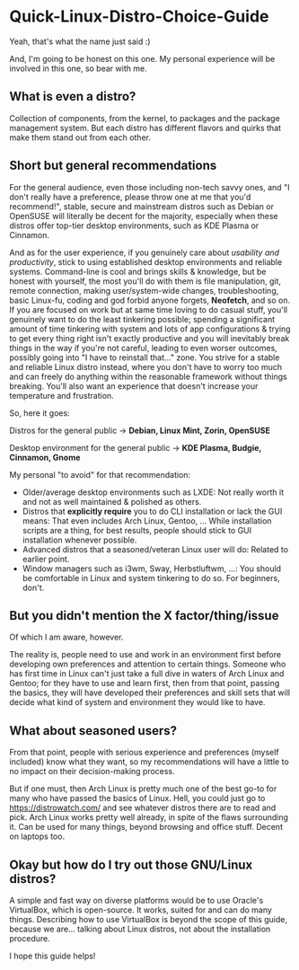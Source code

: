 # Quick-Linux-Distro-Choice-Guide
Yeah, that's what the name just said :)

And, I'm going to be honest on this one. My personal experience will be involved in this one, so bear with me.

## What is even a distro?

Collection of components, from the kernel, to packages and the package management system. But each distro has different flavors and quirks that make them stand out from each other.

## Short but general recommendations

For the general audience, even those including non-tech savvy ones, and "I don't really have a preference, please throw one at me that you'd recommend!", stable, secure and mainstream distros such as Debian or OpenSUSE will literally be decent for the majority, especially when these distros offer top-tier desktop environments, such as KDE Plasma or Cinnamon.

And as for the user experience, if you genuinely care about *usability and productivity*, stick to using established desktop environments and reliable systems. Command-line is cool and brings skills & knowledge, but be honest with yourself, the most you'll do with them is file manipulation, git, remote connection, making user/system-wide changes, troubleshooting, basic Linux-fu, coding and god forbid anyone forgets, **Neofetch**, and so on. If you are focused on work but at same time loving to do casual stuff, you'll genuinely want to do the least tinkering possible; spending a significant amount of time tinkering with system and lots of app configurations & trying to get every thing right isn't exactly productive and you will inevitably break things in the way if you're not careful, leading to even worser outcomes, possibly going into "I have to reinstall that..." zone. You strive for a stable and reliable Linux distro instead, where you don't have to worry too much and can freely do anything within the reasonable framework without things breaking. You'll also want an experience that doesn't increase your temperature and frustration.

So, here it goes:

Distros for the general public -> **Debian, Linux Mint, Zorin, OpenSUSE**

Desktop environment for the general public -> **KDE Plasma, Budgie, Cinnamon, Gnome**

My personal "to avoid" for that recommendation:
- Older/average desktop environments such as LXDE: Not really worth it and not as well maintained & polished as others.
- Distros that **explicitly require** you to do CLI installation or lack the GUI means: That even includes Arch Linux, Gentoo, ... While installation scripts are a thing, for best results, people should stick to GUI installation whenever possible.
- Advanced distros that a seasoned/veteran Linux user will do: Related to earlier point.
- Window managers such as i3wm, Sway, Herbstluftwm, ...: You should be comfortable in Linux and system tinkering to do so. For beginners, don't.

## But you didn't mention the X factor/thing/issue

Of which I am aware, however.

The reality is, people need to use and work in an environment first before developing own preferences and attention to certain things. Someone who has first time in Linux can't just take a full dive in waters of Arch Linux and Gentoo; for they have to use and learn first, then from that point, passing the basics, they will have developed their preferences and skill sets that will decide what kind of system and environment they would like to have.

## What about seasoned users?

From that point, people with serious experience and preferences (myself included) know what they want, so my recommendations will have a little to no impact on their decision-making process.

But if one must, then Arch Linux is pretty much one of the best go-to for many who have passed the basics of Linux. Hell, you could just go to https://distrowatch.com/ and see whatever distros there are to read and pick. Arch Linux works pretty well already, in spite of the flaws surrounding it. Can be used for many things, beyond browsing and office stuff. Decent on laptops too.

## Okay but how do I try out those GNU/Linux distros?

A simple and fast way on diverse platforms would be to use Oracle's VirtualBox, which is open-source. It works, suited for and can do many things. Describing how to use VirtualBox is beyond the scope of this guide, because we are... talking about Linux distros, not about the installation procedure.

I hope this guide helps!
